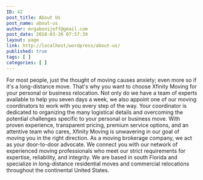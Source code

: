 ```yaml
---
ID: 42
post_title: About Us
post_name: about-us
author: mrgabonijeff@gmail.com
post_date: 2018-03-26 07:57:39
layout: page
link: http://localhost/wordpress/about-us/
published: true
tags: [ ]
categories: [ ]
---
```

For most people, just the thought of moving causes anxiety; even more so if it's a long-distance move. That's why you want to choose Xfinity Moving for your personal or business relocation. Not only do we have a team of experts available to help you seven days a week, we also appoint one of our moving coordinators to work with you every step of the way. Your coordinator is dedicated to organizing the many logistical details and overcoming the potential challenges specific to your personal or business move. With proven experience, transparent pricing, premium service options, and an attentive team who cares, Xfinity Moving is unwavering in our goal of moving you in the right direction.
As a moving brokerage company, we act as your door-to-door advocate. We connect you with our network of experienced moving professionals who meet our strict requirements for expertise, reliability, and integrity. We are based in south Florida and specialize in long-distance residential moves and commercial relocations throughout the continental United States.